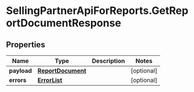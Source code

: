 # SellingPartnerApiForReports.GetReportDocumentResponse

## Properties
Name | Type | Description | Notes
------------ | ------------- | ------------- | -------------
**payload** | [**ReportDocument**](ReportDocument.md) |  | [optional] 
**errors** | [**ErrorList**](ErrorList.md) |  | [optional] 


